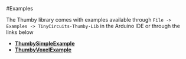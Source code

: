 #Examples

The Thumby library comes with examples available through `File -> Examples -> TinyCircuits-Thumby-Lib` in the Arduino IDE or through the links below

* <a href="https://github.com/TinyCircuits/TinyCircuits-Thumby-Lib/tree/master/examples/ThumbySimpleExample" target="_blank" alt="Simple example showing off C/C++ Thumby library">**ThumbySimpleExample**</a>
* <a href="https://github.com/TinyCircuits/TinyCircuits-Thumby-Lib/tree/master/examples/ThumbyVoxelExample" target="_blank" alt="Complex example showing off C/C++ Thumby library">**ThumbyVoxelExample**</a>
